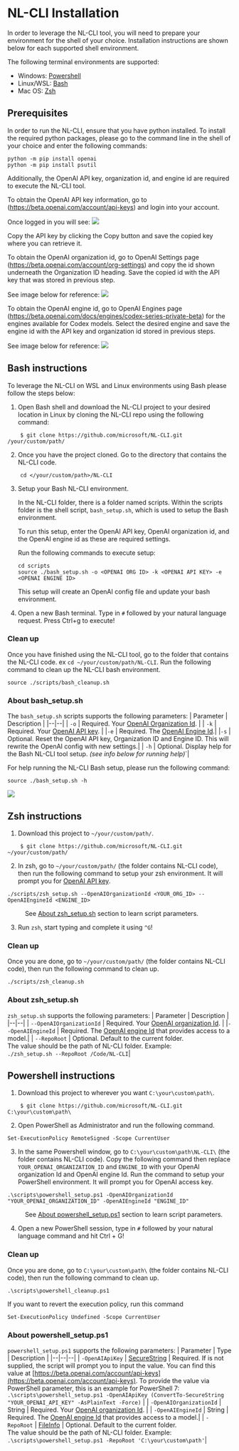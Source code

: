 # NL-CLI Installation

In order to leverage the NL-CLI tool, you will need to prepare your environment for the shell of your choice. Installation instructions are shown below for each supported shell environment. 

The following terminal environments are supported:  

* Windows:    [Powershell](#powershell-instructions)
* Linux/WSL:  [Bash](#bash-instructions) 
* Mac OS:     [Zsh](#zsh-instructions)


## Prerequisites


In order to run the NL-CLI, ensure that you have python installed. To install the required python packages, please go to the command line in the shell of your choice and enter the following commands: 

```
python -m pip install openai
python -m pip install psutil
```

Additionally, the OpenAI API key, organization id, and engine id are required to execute the NL-CLI tool. 

To obtain the OpenAI API key information, go to (https://beta.openai.com/account/api-keys) and login into your account. 

Once logged in you will see: 
![](images/OpenAI-apikey.png)

Copy the API key by clicking the Copy button and save the copied key where you can retrieve it. 

To obtain the OpenAI organization id, go to OpenAI Settings page (https://beta.openai.com/account/org-settings) and copy the id shown underneath the Organization ID heading. Save the copied id with the API key that was stored in previous step. 

See image below for reference: 
![](images/OpenAI-orgid.png)

To obtain the OpenAI engine id, go to OpenAI Engines page (https://beta.openai.com/docs/engines/codex-series-private-beta) for the engines available for Codex models. Select the desired engine and save the engine id with the API key and organization id stored in previous steps. 

See image below for reference: 
![](images/OpenAI-engineid.png)

## Bash instructions

To leverage the NL-CLI on WSL and Linux environments using Bash please follow the steps below: 

1. Open Bash shell and download the NL-CLI project to your desired location in Linux by cloning the NL-CLI repo using the following command: 
```
    $ git clone https://github.com/microsoft/NL-CLI.git /your/custom/path/
```

2. Once you have the project cloned. Go to the directory that contains the NL-CLI code.

```
	cd </your/custom/path>/NL-CLI
```

3. Setup your Bash NL-CLI environment.

	In the NL-CLI folder, there is a folder named scripts.
	Within the scripts folder is the shell script,
	`bash_setup.sh`, which is used to setup the Bash environment.
	
	To run this setup, enter the OpenAI API key, OpenAI organization id, and the OpenAI engine id as these are required settings. 

	Run the following commands to execute setup:
	```
	cd scripts
	source ./bash_setup.sh -o <OPENAI ORG ID> -k <OPENAI API KEY> -e <OPENAI ENGINE ID>
	```
	
	This setup will create an OpenAI config file and update your bash environment. 

4. Open a new Bash terminal. Type in `#` followed by your natural language request. Press Ctrl+g to execute!

### Clean up
Once you have finished using the NL-CLI tool, go to the folder that contains the NL-CLI code. ex `cd ~/your/custom/path/NL-CLI`. Run the following command to clean up the NL-CLI bash environment.
```
source ./scripts/bash_cleanup.sh
```

### About bash_setup.sh
The `bash_setup.sh` scripts supports the following parameters:
| Parameter | Description |
|--|--|
| `-o`  | Required. Your [OpenAI Organization Id](https://beta.openai.com/account/org-settings). |
| `-k`  | Required. Your [OpenAI API key](https://beta.openai.com/account/api-keys). |
|`-e` | Required. The [OpenAI Engine Id](https://beta.openai.com/docs/engines/codex-series-private-beta).|
|`-s` | Optional. Reset the OpenAI API key, Organization ID and Engine ID. This will rewrite the OpenAI config with new settings.|
| `-h` | Optional. Display help for the Bash NL-CLI tool setup. *(see info below for running help)*`|

For help running the NL-CLI Bash setup, please run the following command:   
```
source ./bash_setup.sh -h
```

![](images/NL-CLI-bashhelp-small.png)


## Zsh instructions


1. Download this project to `~/your/custom/path/`.

```
    $ git clone https://github.com/microsoft/NL-CLI.git ~/your/custom/path/
```

2. In zsh, go to `~/your/custom/path/` (the folder contains NL-CLI code), then run the following command to setup your zsh environment. It will prompt you for [OpenAI API key]((https://beta.openai.com/account/api-keys)).

```
./scripts/zsh_setup.sh --OpenAIOrganizationId <YOUR_ORG_ID> --OpenAIEngineId <ENGINE_ID>
```
&nbsp;&nbsp;&nbsp;&nbsp;&nbsp;&nbsp;&nbsp;&nbsp;&nbsp;&nbsp;See [About zsh_setup.sh](#about-zshsetupsh) section to learn script parameters.

3. Run `zsh`, start typing and complete it using `^G`!

### Clean up
Once you are done, go to `~/your/custom/path/` (the folder contains NL-CLI code), then run the following command to clean up.
```
./scripts/zsh_cleanup.sh
```

### About zsh_setup.sh
`zsh_setup.sh` supports the following parameters:
| Parameter | Description |
|--|--|
| `--OpenAIOrganizationId` | Required. Your [OpenAI organization Id](https://beta.openai.com/account/org-settings). |
|`--OpenAIEngineId` | Required. The [OpenAI engine Id](https://beta.openai.com/docs/engines/codex-series-private-beta) that provides access to a model.|
| `--RepoRoot` | Optional. Default to the current folder.<br/>The value should be the path of NL-CLI folder. Example:<br/>`./zsh_setup.sh --RepoRoot /Code/NL-CLI`|

## Powershell instructions

1. Download this project to wherever you want `C:\your\custom\path\`.

```
    $ git clone https://github.com/microsoft/NL-CLI.git C:\your\custom\path\
```

2. Open PowerShell as Administrator and run the following command.

```
Set-ExecutionPolicy RemoteSigned -Scope CurrentUser
```


3. In the same Powershell window, go to `C:\your\custom\path\NL-CLI\` (the folder contains NL-CLI code). Copy the following command then replace `YOUR_OPENAI_ORGANIZATION_ID` and `ENGINE_ID` with your OpenAI organization Id and OpenAI engine Id. Run the command to setup your PowerShell environment. It will prompt you for OpenAI access key.

```
.\scripts\powershell_setup.ps1 -OpenAIOrganizationId "YOUR_OPENAI_ORGANIZATION_ID" -OpenAIEngineId "ENGINE_ID"
```
&nbsp;&nbsp;&nbsp;&nbsp;&nbsp;&nbsp;&nbsp;&nbsp;&nbsp;&nbsp;See [About powershell_setup.ps1](#about-powershell_setupps1) section to learn script parameters.

4. Open a new PowerShell session, type in `#` followed by your natural language command and hit Ctrl + G!

### Clean up
Once you are done, go to `C:\your\custom\path\` (the folder contains NL-CLI code), then run the following command to clean up.
```
.\scripts\powershell_cleanup.ps1
```

If you want to revert the execution policy, run this command
```
Set-ExecutionPolicy Undefined -Scope CurrentUser
```

### About powershell_setup.ps1
`powershell_setup.ps1` supports the following parameters:
| Parameter | Type | Description |
|--|--|--|
| `-OpenAIApiKey` | [SecureString](https://docs.microsoft.com/en-us/dotnet/api/system.security.securestring) | Required. If is not supplied, the script will prompt you to input the value. You can find this value at [https://beta.openai.com/account/api-keys](https://beta.openai.com/account/api-keys). To provide the value via PowerShell parameter, this is an example for PowerShell 7: <br/> `.\scripts\powershell_setup.ps1 -OpenAIApiKey (ConvertTo-SecureString "YOUR_OPENAI_API_KEY" -AsPlainText -Force)` | 
| `-OpenAIOrganizationId` | String | Required. Your [OpenAI organization Id](https://beta.openai.com/account/org-settings). |
| `-OpenAIEngineId` | String | Required. The [OpenAI engine Id](https://beta.openai.com/docs/engines/codex-series-private-beta) that provides access to a model.|
| `-RepoRoot` | [FileInfo](https://docs.microsoft.com/en-us/dotnet/api/system.io.fileinfo) | Optional. Default to the current folder.<br>The value should be the path of NL-CLI folder. Example:<br/>`.\scripts\powershell_setup.ps1 -RepoRoot 'C:\your\custom\path'`|
